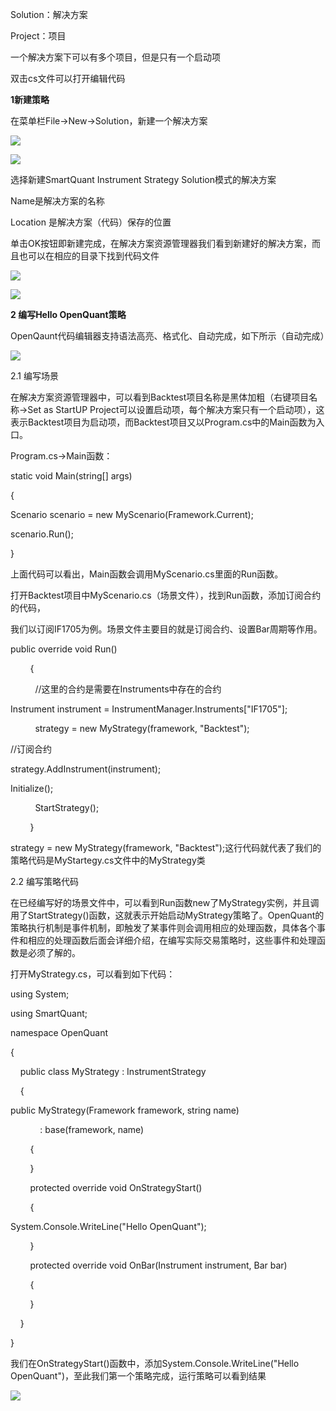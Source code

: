  Solution：解决方案

 Project：项目

 一个解决方案下可以有多个项目，但是只有一个启动项

双击cs文件可以打开编辑代码



**1新建策略**

在菜单栏File-&gt;New-&gt;Solution，新建一个解决方案

![](/assets/first-strategy01.png)

![](/assets/first-strategy02.png)

选择新建SmartQuant Instrument Strategy Solution模式的解决方案

 Name是解决方案的名称

 Location 是解决方案（代码）保存的位置

单击OK按钮即新建完成，在解决方案资源管理器我们看到新建好的解决方案，而且也可以在相应的目录下找到代码文件

![](/assets/first-strategy03.png)

![](/assets/first-strategy04.png)

**2 编写Hello OpenQuant策略**

 OpenQaunt代码编辑器支持语法高亮、格式化、自动完成，如下所示（自动完成）

![](/assets/first-strategy05.png)

 2.1 编写场景

  


在解决方案资源管理器中，可以看到Backtest项目名称是黑体加粗（右键项目名称-&gt;Set as StartUP Project可以设置启动项，每个解决方案只有一个启动项），这表示Backtest项目为启动项，而Backtest项目又以Program.cs中的Main函数为入口。

 Program.cs-&gt;Main函数：

 static void Main\(string\[\] args\)

 {

 Scenario scenario = new MyScenario\(Framework.Current\);



 scenario.Run\(\);

 }



上面代码可以看出，Main函数会调用MyScenario.cs里面的Run函数。

打开Backtest项目中MyScenario.cs（场景文件），找到Run函数，添加订阅合约的代码，

我们以订阅IF1705为例。场景文件主要目的就是订阅合约、设置Bar周期等作用。

 public override void Run\(\)

         {

           //这里的合约是需要在Instruments中存在的合约

 Instrument instrument = InstrumentManager.Instruments\["IF1705"\];

           strategy = new MyStrategy\(framework, "Backtest"\);

 //订阅合约

 strategy.AddInstrument\(instrument\);

 Initialize\(\);

  


           StartStrategy\(\);

         }

 strategy = new MyStrategy\(framework, "Backtest"\);这行代码就代表了我们的策略代码是MyStartegy.cs文件中的MyStrategy类

 2.2 编写策略代码

在已经编写好的场景文件中，可以看到Run函数new了MyStrategy实例，并且调用了StartStrategy\(\)函数，这就表示开始启动MyStrategy策略了。OpenQuant的策略执行机制是事件机制，即触发了某事件则会调用相应的处理函数，具体各个事件和相应的处理函数后面会详细介绍，在编写实际交易策略时，这些事件和处理函数是必须了解的。

打开MyStrategy.cs，可以看到如下代码：

 using System;



 using SmartQuant;



 namespace OpenQuant

 {

     public class MyStrategy : InstrumentStrategy

     {

 public MyStrategy\(Framework framework, string name\)

             : base\(framework, name\)

         {

         }



         protected override void OnStrategyStart\(\)

         {

 System.Console.WriteLine\("Hello OpenQuant"\);

         }



         protected override void OnBar\(Instrument instrument, Bar bar\)

         {

         }

     }

 }

我们在OnStrategyStart\(\)函数中，添加System.Console.WriteLine\("Hello OpenQuant"\)，至此我们第一个策略完成，运行策略可以看到结果

![](/assets/first-strategy06.png)







